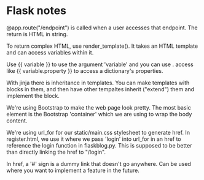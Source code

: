 # Flask notes

@app.route("/endpoint") is called when a user accesses that endpoint. The return is HTML in string.

To return complex HTML, use render_template(). It takes an HTML template and can access variables within it.

Use {{ variable }} to use the argument 'variable' and you can use . access like {{ variable.property }} to access a dictionary's properties.

With jinja there is inheritance in templates. You can make templates with blocks in them, and then have other tempaltes inherit ("extend") them and implement the block.

We're using Bootstrap to make the web page look pretty. The most basic element is the Bootstrap 'container' which we are using to wrap the body content.

We're using url_for for our static/main.css stylesheet to generate href. In register.html, we use it where we pass 'login' into url_for in an href to reference the login function in flaskblog.py. This is supposed to be better than directly linking the href to "/login".

In href, a '#' sign is a dummy link that doesn't go anywhere. Can be used where you want to implement a feature in the future.
